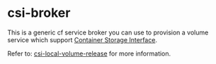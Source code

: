 # csi-broker

This is a generic cf service broker you can use to provision a volume service which support [Container Storage Interface](https://github.com/container-storage-interface/spec).

Refer to: [csi-local-volume-release](https://github.com/cloudfoundry/csi-local-volume-release) for more information.
